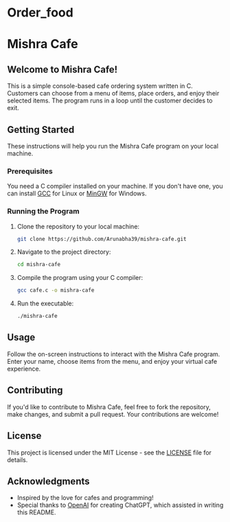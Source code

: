 # Order_food
# Mishra Cafe

## Welcome to Mishra Cafe!

This is a simple console-based cafe ordering system written in C. Customers can choose from a menu of items, place orders, and enjoy their selected items. The program runs in a loop until the customer decides to exit.

## Getting Started

These instructions will help you run the Mishra Cafe program on your local machine.

### Prerequisites

You need a C compiler installed on your machine. If you don't have one, you can install [GCC](https://gcc.gnu.org/install/index.html) for Linux or [MinGW](http://mingw.org/) for Windows.

### Running the Program

1. Clone the repository to your local machine:

    ```bash
    git clone https://github.com/Arunabha39/mishra-cafe.git
    ```

2. Navigate to the project directory:

    ```bash
    cd mishra-cafe
    ```

3. Compile the program using your C compiler:

    ```bash
    gcc cafe.c -o mishra-cafe
    ```

4. Run the executable:

    ```bash
    ./mishra-cafe
    ```

## Usage

Follow the on-screen instructions to interact with the Mishra Cafe program. Enter your name, choose items from the menu, and enjoy your virtual cafe experience.

## Contributing

If you'd like to contribute to Mishra Cafe, feel free to fork the repository, make changes, and submit a pull request. Your contributions are welcome!

## License

This project is licensed under the MIT License - see the [LICENSE](LICENSE) file for details.

## Acknowledgments

- Inspired by the love for cafes and programming!
- Special thanks to [OpenAI](https://www.openai.com/) for creating ChatGPT, which assisted in writing this README.

